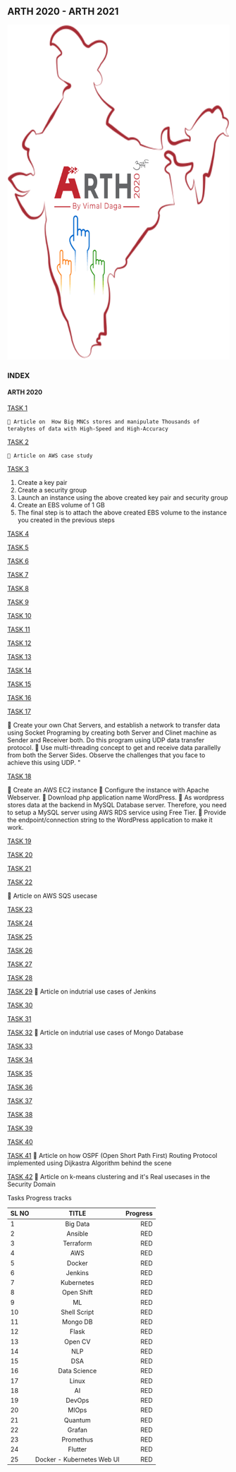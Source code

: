 ## ARTH 2020 - ARTH 2021
<p align="center">
     <img width="687" height="759" src="https://github.com/SATHYA-NARAYANA/ARTH-TASKS/blob/main/Images/arth2020.png">
</p>

### INDEX 

#### ARTH 2020
     
[TASK 1](https://sathya-k.medium.com/how-big-mncs-stores-and-manipulate-thousands-of-terabytes-of-data-with-high-speed-and-high-accuracy-7c83d002912)
    
    📌 Article on  How Big MNCs stores and manipulate Thousands of terabytes of data with High-Speed and High-Accuracy
     
[TASK 2](https://www.linkedin.com/pulse/aws-case-study-fuji-television-networks-sathya-narayana-/)
    
    📌 Article on AWS case study

[TASK 3]( )


1. Create a key pair 
2. Create a security group
3. Launch an instance using the above created key pair and security group
4. Create an EBS volume of 1 GB
5. The final step is to attach the above created EBS volume to the instance you created in the previous steps

[TASK 4]( )

[TASK 5]( )

[TASK 6]( ) 

[TASK 7]( ) 

[TASK 8]( ) 

[TASK 9]( ) 

[TASK 10]( ) 

[TASK 11]( ) 

[TASK 12]( ) 

[TASK 13]( ) 

[TASK 14]( ) 

[TASK 15]( ) 

[TASK 16]( ) 

[TASK 17]( ) 

🔅 Create your own Chat Servers, and establish a network to transfer data using Socket Programing by creating both Server and Clinet machine as Sender and Receiver both. Do this program using UDP data transfer protocol.
🔅 Use multi-threading concept to get and receive data parallelly from both the Server Sides. Observe the challenges that you face to achieve this using UDP. "

[TASK 18]( ) 

🔅 Create an AWS EC2 instance 
🔅 Configure the instance with Apache Webserver.
🔅 Download php application name WordPress.
🔅 As wordpress stores data at the backend in MySQL Database server. Therefore, you need to setup a MySQL server using AWS RDS service using Free Tier.
🔅 Provide the endpoint/connection string to the WordPress application to make it work. 

[TASK 19]( ) 

[TASK 20]( ) 

[TASK 21]( ) 

[TASK 22]( ) 

📌 Article on AWS SQS usecase

[TASK 23]( ) 

[TASK 24]( ) 

[TASK 25]( ) 

[TASK 26]( ) 

[TASK 27]( ) 

[TASK 28]( ) 

[TASK 29]( ) 
📌 Article on indutrial use cases of Jenkins

[TASK 30]( ) 

[TASK 31]( ) 

[TASK 32](https://sathya-k.medium.com/mongo-db-workshop-learnings-5c5aab59c907) 
📌 Article on indutrial use cases of Mongo Database

[TASK 33]( ) 

[TASK 34]( ) 

[TASK 35]( ) 

[TASK 36]( ) 

[TASK 37]( ) 

[TASK 38]( ) 

[TASK 39]( ) 

[TASK 40]( ) 

[TASK 41]( ) 
📌  Article on how OSPF (Open Short Path First) Routing Protocol implemented using Dijkastra Algorithm behind the scene

[TASK 42](https://www.linkedin.com/pulse/clustering-its-use-case-security-area-using-ml-sathya-narayana ) 
 📌 Article on k-means clustering and it's Real usecases in the Security Domain



Tasks Progress tracks

|SL NO          | TITLE         | Progress  |
| ------------- |:-------------:| ---------:|
| 1             | Big Data      |  RED      |
| 2             | Ansible       |  RED      |
| 3             | Terraform     |  RED      |
| 4             | AWS           |  RED      |
| 5             | Docker        |  RED      |
| 6             | Jenkins       |  RED      |
| 7             | Kubernetes    |  RED      |
| 8             | Open Shift    |  RED      |
| 9             | ML            |  RED      |
| 10            | Shell Script  |  RED      |
| 11            | Mongo DB      |  RED      |
| 12            | Flask         |  RED      |
| 13            | Open CV       |  RED      |
| 14            | NLP           |  RED      |
| 15            | DSA           |  RED      |
| 16            | Data Science  |  RED      |
| 17            | Linux         |  RED      |
| 18            | AI            |  RED      |
| 19            | DevOps        |  RED      |
| 20            | MlOps         |  RED      |
| 21            | Quantum       |  RED      |
| 22            | Grafan        |  RED      |
| 23            | Promethus     |  RED      |
| 24            | Flutter       |  RED      |
| 25            | Docker - Kubernetes Web UI     |  RED      |


 
